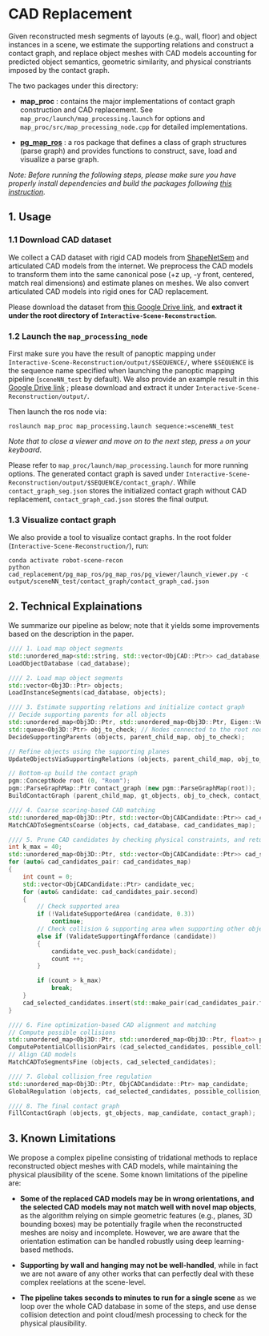 # CAD Replacement

Given reconstructed mesh segments of layouts (e.g., wall, floor) and object instances in a scene, we estimate the supporting relations and construct a contact graph, and replace object meshes with CAD models accounting for predicted object semantics, geometric similarity, and physical constriants imposed by the contact graph. 

The two packages under this directory:

- **map_proc** : contains the major implementations of contact graph construction and CAD replacement. See `map_proc/launch/map_processing.launch` for options and `map_proc/src/map_processing_node.cpp` for detailed implementations.

- [**pg_map_ros**](pg_map_ros/pg_map_ros/) : a ros package that defines a class of graph structures (parse graph) and provides functions to construct, save, load and visualize a parse graph.

*Note: Before running the following steps, please make sure you have properly install dependencies and build the packages following [this instruction](../assets/INSTALL.md).*


## 1. Usage

### 1.1 Download CAD dataset

We collect a CAD dataset with rigid CAD models from [ShapeNetSem](https://shapenet.org/) and articulated CAD models from the internet. We preprocess the CAD models to transform them into the same canonical pose (+z up, -y front, centered, match real dimensions) and estimate planes on meshes. We also convert articulated CAD models into rigid ones for CAD replacement.

Please download the dataset from [this Google Drive link](https://drive.google.com/file/d/1cQ_bwdK7-jyIUMsteClNdiXIZWrYT5cX/view?usp=sharing), and **extract it under the root directory of `Interactive-Scene-Reconstruction`**.


### 1.2 Launch the `map_processing_node`

First make sure you have the result of panoptic mapping under `Interactive-Scene-Reconstruction/output/$SEQUENCE/`, where `$SEQUENCE` is the sequence name specified when launching the panoptic mapping pipeline (`sceneNN_test` by default). We also provide an example result in this [Google Drive link](https://drive.google.com/file/d/1P2fgpqfWpkhg-CFKS3YpXGP70aKf9tTe/view?usp=sharing) ; please download and extract it under `Interactive-Scene-Reconstruction/output/`.

Then launch the ros node via:

``` shell
roslaunch map_proc map_processing.launch sequence:=sceneNN_test
```

*Note that to close a viewer and move on to the next step, press `a` on your keyboard*.

Please refer to `map_proc/launch/map_processing.launch` for more running options. The generated contact graph is saved under `Interactive-Scene-Reconstruction/output/$SEQUENCE/contact_graph/`. While `contact_graph_seg.json` stores the initialized contact graph without CAD replacement, `contact_graph_cad.json` stores the final output.

### 1.3 Visualize contact graph

We also provide a tool to visualize contact graphs. In the root folder (`Interactive-Scene-Reconstruction/`), run:

``` shell
conda activate robot-scene-recon
python cad_replacement/pg_map_ros/pg_map_ros/pg_viewer/launch_viewer.py -c output/sceneNN_test/contact_graph/contact_graph_cad.json
```


## 2. Technical Explainations

We summarize our pipeline as below; note that it yields some improvements based on the description in the paper.

```c++
//// 1. Load map object segments
std::unordered_map<std::string, std::vector<ObjCAD::Ptr>> cad_database;
LoadObjectDatabase (cad_database);

//// 2. Load map object segments
std::vector<Obj3D::Ptr> objects;
LoadInstanceSegments(cad_database, objects);

//// 3. Estimate supporting relations and initialize contact graph
// Decide supporting parents for all objects
std::unordered_map<Obj3D::Ptr, std::unordered_map<Obj3D::Ptr, Eigen::Vector4f>> parent_child_map;
std::queue<Obj3D::Ptr> obj_to_check; // Nodes connected to the root node in the contact graph
DecideSupportingParents (objects, parent_child_map, obj_to_check);

// Refine objects using the supporting planes
UpdateObjectsViaSupportingRelations (objects, parent_child_map, obj_to_check);

// Bottom-up build the contact graph
pgm::ConceptNode root (0, "Room");
pgm::ParseGraphMap::Ptr contact_graph (new pgm::ParseGraphMap(root));
BuildContactGraph (parent_child_map, gt_objects, obj_to_check, contact_graph);

//// 4. Coarse scoring-based CAD matching
std::unordered_map<Obj3D::Ptr, std::vector<ObjCADCandidate::Ptr>> cad_candidates_map;
MatchCADToSegmentsCoarse (objects, cad_database, cad_candidates_map);

//// 5. Prune CAD candidates by checking physical constraints, and return k best candidates for each map object
int k_max = 40;
std::unordered_map<Obj3D::Ptr, std::vector<ObjCADCandidate::Ptr>> cad_selected_candidates;
for (auto& cad_candidates_pair: cad_candidates_map)
{    
    int count = 0; 
    std::vector<ObjCADCandidate::Ptr> candidate_vec;
    for (auto& candidate: cad_candidates_pair.second)
    {           
        // Check supported area
        if (!ValidateSupportedArea (candidate, 0.3))
            continue;
        // Check collision & supporting area when supporting other objects
        else if (ValidateSupportingAffordance (candidate))
        {
            candidate_vec.push_back(candidate);
            count ++;                
        }

        if (count > k_max)
            break;
    }
    cad_selected_candidates.insert(std::make_pair(cad_candidates_pair.first, candidate_vec));
}

//// 6. Fine optimization-based CAD alignment and matching
// Compute possible collisions
std::unordered_map<Obj3D::Ptr, std::unordered_map<Obj3D::Ptr, float>> possible_collision_map;
ComputePotentialCollisionPairs (cad_selected_candidates, possible_collision_map);
// Align CAD models
MatchCADToSegmentsFine (objects, cad_selected_candidates);

//// 7. Global collision_free regulation
std::unordered_map<Obj3D::Ptr, ObjCADCandidate::Ptr> map_candidate;
GlobalRegulation (objects, cad_selected_candidates, possible_collision_map, map_candidate);

//// 8. The final contact graph
FillContactGraph (objects, gt_objects, map_candidate, contact_graph);
```


## 3. Known Limitations

We propose a complex pipeline consisting of tridational methods to replace reconstructed object meshes with CAD models, while maintaining the physical plausibility of the scene. Some known limitations of the pipeline are:

- **Some of the replaced CAD models may be in wrong orientations, and the selected CAD models may not match well with novel map objects**, as the algorithm relying on simple geometric features (e.g., planes, 3D bounding boxes) may be potentially fragile when the reconstructed meshes are noisy and incomplete. However, we are aware that the orientation estimation can be handled robustly using deep learning-based methods.

- **Supporting by wall and hanging may not be well-handled**, while in fact we are not aware of any other works that can perfectly deal with these complex reelations at the scene-level.

- **The pipeline takes seconds to minutes to run for a single scene** as we loop over the whole CAD database in some of the steps, and use dense collision detection and point cloud/mesh processing to check for the physical plausibility.


